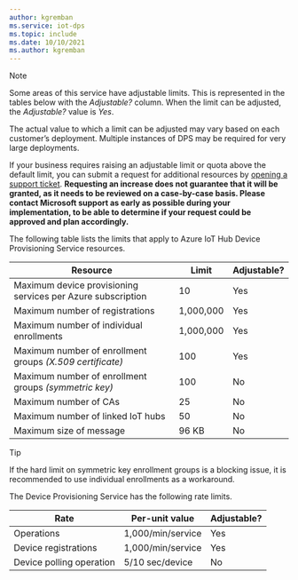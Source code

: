 ```yaml
---
author: kgremban
ms.service: iot-dps
ms.topic: include
ms.date: 10/10/2021	
ms.author: kgremban
---
```


> [!NOTE]
> Some areas of this service have adjustable limits. This is represented in the tables below with the *Adjustable?* column. When the limit can be adjusted, the *Adjustable?* value is *Yes*.
>
>The actual value to which a limit can be adjusted may vary based on each customer’s deployment. Multiple instances of DPS may be required for very large deployments.
>
> If your business requires raising an adjustable limit or quota above the default limit, you can submit a request for additional resources by [opening a support ticket](https://portal.azure.com/#blade/Microsoft_Azure_Support/HelpAndSupportBlade/newsupportrequest).  **Requesting an increase does not guarantee that it will be granted, as it needs to be reviewed on a case-by-case basis.  Please contact Microsoft support as early as possible during your implementation, to be able to determine if your request could be approved and plan accordingly.**

The following table lists the limits that apply to Azure IoT Hub Device Provisioning Service resources.

| Resource | Limit | Adjustable? |
| --- | --- | --- |
| Maximum device provisioning services per Azure subscription | 10 | Yes |
| Maximum number of registrations | 1,000,000 | Yes |
| Maximum number of individual enrollments | 1,000,000 | Yes |
| Maximum number of enrollment groups *(X.509 certificate)* | 100 | Yes |
| Maximum number of enrollment groups *(symmetric key)* | 100 | No |
| Maximum number of CAs | 25 | No |
| Maximum number of linked IoT hubs | 50 | No |
| Maximum size of message | 96 KB| No |

> [!TIP]
> If the hard limit on symmetric key enrollment groups is a blocking issue, it is recommended to use individual enrollments as a workaround.

The Device Provisioning Service has the following rate limits.

| Rate | Per-unit value | Adjustable? |
| --- | --- | --- |
| Operations | 1,000/min/service | Yes |
| Device registrations | 1,000/min/service | Yes |
| Device polling operation | 5/10 sec/device | No |

